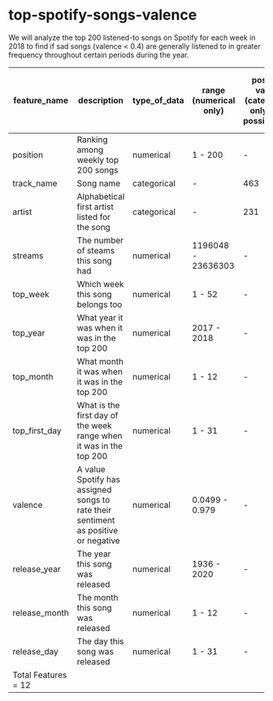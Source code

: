 # top-spotify-songs-valence
We will analyze the top 200 listened-to songs on Spotify for each week in 2018 to find if sad songs (valence &lt; 0.4) are generally listened to in greater frequency throughout certain periods during the year.

| feature_name	| description	| type_of_data | range (numerical only) | possible values (categorical only, # of possibilities) | may contain multiple values (categorical only) |
| ---	| --- |	--- |	--- |	--- |	--- |
| position	| Ranking among weekly top 200 songs	| numerical	| 1 - 200	| -	| - |
| track_name	| Song name	| categorical	| -	| 463	| no |
| artist	| Alphabetical first artist listed for the song	| categorical	| -	| 231	| no |
| streams	| The number of steams this song had	| numerical	| 1196048 - 23636303	| -	| - |
| top_week	| Which week this song belongs too	| numerical	| 1 - 52	| -	| - |
| top_year	| What year it was when it was in the top 200	| numerical	| 2017 - 2018	| -	| - |
| top_month	| What month it was when it was in the top 200	| numerical	| 1 - 12	| -	| - |
| top_first_day	| What is the first day of the week range when it was in the top 200	| numerical	| 1 - 31	| -	| - |
| valence	| A value Spotify has assigned songs to rate their sentiment as positive or negative	| numerical	| 0.0499 - 0.979	| -	| - |
| release_year	| The year this song was released	| numerical	| 1936 - 2020	| -	| - |
| release_month	| The month this song was released	| numerical	| 1 - 12	| -	| - |
| release_day	| The day this song was released	| numerical	| 1 - 31	| -	| - |
| Total Features = 12 |					

